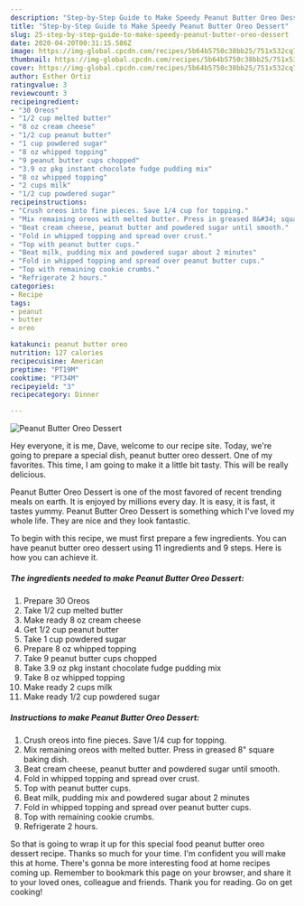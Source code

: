```yaml
---
description: "Step-by-Step Guide to Make Speedy Peanut Butter Oreo Dessert"
title: "Step-by-Step Guide to Make Speedy Peanut Butter Oreo Dessert"
slug: 25-step-by-step-guide-to-make-speedy-peanut-butter-oreo-dessert
date: 2020-04-20T00:31:15.586Z
image: https://img-global.cpcdn.com/recipes/5b64b5750c38bb25/751x532cq70/peanut-butter-oreo-dessert-recipe-main-photo.jpg
thumbnail: https://img-global.cpcdn.com/recipes/5b64b5750c38bb25/751x532cq70/peanut-butter-oreo-dessert-recipe-main-photo.jpg
cover: https://img-global.cpcdn.com/recipes/5b64b5750c38bb25/751x532cq70/peanut-butter-oreo-dessert-recipe-main-photo.jpg
author: Esther Ortiz
ratingvalue: 3
reviewcount: 3
recipeingredient:
- "30 Oreos"
- "1/2 cup melted butter"
- "8 oz cream cheese"
- "1/2 cup peanut butter"
- "1 cup powdered sugar"
- "8 oz whipped topping"
- "9 peanut butter cups chopped"
- "3.9 oz pkg instant chocolate fudge pudding mix"
- "8 oz whipped topping"
- "2 cups milk"
- "1/2 cup powdered sugar"
recipeinstructions:
- "Crush oreos into fine pieces. Save 1/4 cup for topping."
- "Mix remaining oreos with melted butter. Press in greased 8&#34; square baking dish."
- "Beat cream cheese, peanut butter and powdered sugar until smooth."
- "Fold in whipped topping and spread over crust."
- "Top with peanut butter cups."
- "Beat milk, pudding mix and powdered sugar about 2 minutes"
- "Fold in whipped topping and spread over peanut butter cups."
- "Top with remaining cookie crumbs."
- "Refrigerate 2 hours."
categories:
- Recipe
tags:
- peanut
- butter
- oreo

katakunci: peanut butter oreo 
nutrition: 127 calories
recipecuisine: American
preptime: "PT19M"
cooktime: "PT34M"
recipeyield: "3"
recipecategory: Dinner

---
```



![Peanut Butter Oreo Dessert](https://img-global.cpcdn.com/recipes/5b64b5750c38bb25/751x532cq70/peanut-butter-oreo-dessert-recipe-main-photo.jpg)

Hey everyone, it is me, Dave, welcome to our recipe site. Today, we're going to prepare a special dish, peanut butter oreo dessert. One of my favorites. This time, I am going to make it a little bit tasty. This will be really delicious.



Peanut Butter Oreo Dessert is one of the most favored of recent trending meals on earth. It is enjoyed by millions every day. It is easy, it is fast, it tastes yummy. Peanut Butter Oreo Dessert is something which I've loved my whole life. They are nice and they look fantastic.


To begin with this recipe, we must first prepare a few ingredients. You can have peanut butter oreo dessert using 11 ingredients and 9 steps. Here is how you can achieve it.

<!--inarticleads1-->

##### The ingredients needed to make Peanut Butter Oreo Dessert:

1. Prepare 30 Oreos
1. Take 1/2 cup melted butter
1. Make ready 8 oz cream cheese
1. Get 1/2 cup peanut butter
1. Take 1 cup powdered sugar
1. Prepare 8 oz whipped topping
1. Take 9 peanut butter cups chopped
1. Take 3.9 oz pkg instant chocolate fudge pudding mix
1. Take 8 oz whipped topping
1. Make ready 2 cups milk
1. Make ready 1/2 cup powdered sugar




<!--inarticleads2-->

##### Instructions to make Peanut Butter Oreo Dessert:

1. Crush oreos into fine pieces. Save 1/4 cup for topping.
1. Mix remaining oreos with melted butter. Press in greased 8&#34; square baking dish.
1. Beat cream cheese, peanut butter and powdered sugar until smooth.
1. Fold in whipped topping and spread over crust.
1. Top with peanut butter cups.
1. Beat milk, pudding mix and powdered sugar about 2 minutes
1. Fold in whipped topping and spread over peanut butter cups.
1. Top with remaining cookie crumbs.
1. Refrigerate 2 hours.




So that is going to wrap it up for this special food peanut butter oreo dessert recipe. Thanks so much for your time. I'm confident you will make this at home. There's gonna be more interesting food at home recipes coming up. Remember to bookmark this page on your browser, and share it to your loved ones, colleague and friends. Thank you for reading. Go on get cooking!
